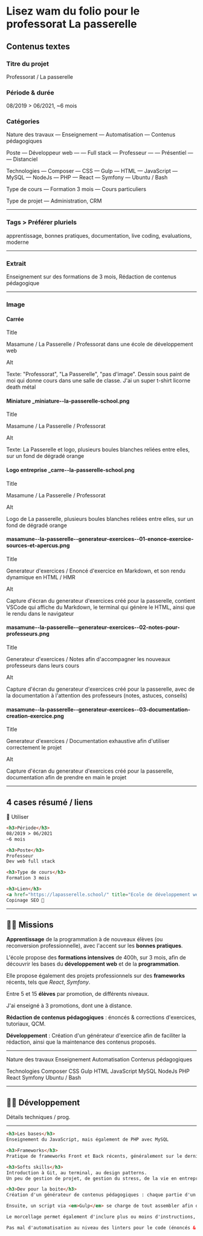 # Lisez wam du folio pour le professorat La passerelle

## Contenus textes

### Titre du projet

Professorat / La passerelle

### Période & durée

08/2019 > 06/2021, ~6 mois

### Catégories

Nature des travaux
— Enseignement
— Automatisation
— Contenus pédagogiques

Poste
— Développeur web
— — Full stack
— Professeur
— — Présentiel
— — Distanciel

Technologies
— Composer
— CSS
— Gulp
— HTML
— JavaScript
— MySQL
— NodeJs
— PHP
— React
— Symfony
— Ubuntu / Bash

Type de cours
— Formation 3 mois
— Cours particuliers

Type de projet
— Administration, CRM

---

### Tags > Préférer pluriels

apprentissage, bonnes pratiques, documentation, live coding, evaluations, moderne

---

### Extrait

Enseignement sur des formations de 3 mois, Rédaction de contenus pédagogique

---

### Image

#### Carrée

Title

Masamune / La Passerelle / Professorat dans une école de développement web

Alt

Texte: "Professorat", "La Passerelle", "pas d'image". Dessin sous paint de moi qui donne cours dans une salle de classe. J'ai un super t-shirt licorne death métal

#### Miniature _miniature--la-passerelle-school.png

Title

Masamune / La Passerelle / Professorat

Alt

Texte: La Passerelle et logo, plusieurs boules blanches reliées entre elles, sur un fond de dégradé orange

#### Logo entreprise _carre--la-passerelle-school.png

Title

Masamune / La Passerelle / Professorat

Alt

Logo de La passerelle, plusieurs boules blanches reliées entre elles, sur un fond de dégradé orange

#### masamune--la-passerelle--generateur-exercices--01-enonce-exercice-sources-et-apercus.png

Title

Generateur d'exercices / Enoncé d'exercice en Markdown, et son rendu dynamique en HTML / HMR

Alt

Capture d'écran du generateur d'exercices créé pour la passerelle, contient VSCode qui affiche du Markdown, le terminal qui génère le HTML, ainsi que le rendu dans le navigateur

#### masamune--la-passerelle--generateur-exercices--02-notes-pour-professeurs.png

Title

Generateur d'exercices / Notes afin d'accompagner les nouveaux professeurs dans leurs cours

Alt

Capture d'écran du generateur d'exercices créé pour la passerelle, avec de la documentation à l'attention des professeurs (notes, astuces, conseils)

#### masamune--la-passerelle--generateur-exercices--03-documentation-creation-exercice.png

Title

Generateur d'exercices / Documentation exhaustive afin d'utiliser correctement le projet

Alt

Capture d'écran du generateur d'exercices créé pour la passerelle, documentation afin de prendre en main le projet

---

## 4 cases résumé / liens

🚨 Utiliser

```html
<h3>Période</h3>
08/2019 > 06/2021
~6 mois

<h3>Poste</h3>
Professeur
Dev web full stack

<h3>Type de cours</h3>
Formation 3 mois

<h3>Lien</h3>
<a href="https://lapasserelle.school/" title="Ecole de développement web sur Paris, formation de 3 mois" target="_blank">Site de l'école</a>
Copinage SEO 🥰
```

---

## 👨‍🏫 Missions

**Apprentissage** de la programmation à de nouveaux élèves (ou reconversion professionnelle), avec l'accent sur les **bonnes pratiques**.

L'école propose des **formations intensives** de 400h, sur 3 mois, afin de découvrir les bases du **développement web** et de la **programmation**.

Elle propose également des projets professionnels sur des **frameworks** récents, tels que *React*, *Symfony*.

Entre 5 et 15 **élèves** par promotion, de différents niveaux.

J'ai enseigné à 3 promotions, dont une à distance.

**Rédaction de contenus pédagogiques** : énoncés & corrections d'exercices, tutoriaux, QCM.

**Développement** : Création d'un générateur d'exercice afin de faciliter la rédaction, ainsi que la maintenance des contenus proposés.

---

Nature des travaux
Enseignement
Automatisation
Contenus pédagogiques

Technologies
Composer
CSS
Gulp
HTML
JavaScript
MySQL
NodeJs
PHP
React
Symfony
Ubuntu / Bash

---

## 👨‍💻 Développement

Détails techniques / prog.

---

```html
<h3>Les bases</h3>
Enseignement du JavaScript, mais également de PHP avec MySQL

<h3>Frameworks</h3>
Pratique de frameworks Front et Back récents, généralement sur le dernier mois de la formation, dans le cadre des projets professionnels

<h3>Softs skills</h3>
Introduction à Git, au terminal, au design patterns.
Un peu de gestion de projet, de gestion du stress, de la vie en entreprise, également voir si des élèves souhaitent devenir freelance, etc.

<h3>Dev pour la boite</h3>
Création d'un générateur de contenus pédagogiques : chaque partie d'un exercice est morcellé en fichiers <em>Markdown</em>, et différentes branches <em>Git</em> permettent de gérer proprement les différentes étapes de l'exo.

Ensuite, un script via <em>Gulp</em> se charge de tout assembler afin de sortir des énoncés, des corrections "pas-à-pas" au format HTML et PDF.

Le morcellage permet également d'inclure plus ou moins d'instructions, de conseils, afin de s'adapter au niveau de l'élève.

Pas mal d'automatisation au niveau des linters pour le code (énoncés & corrections).
```
